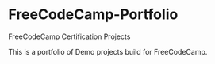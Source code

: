 # FreeCodeCamp-Portfolio
FreeCodeCamp Certification Projects

This is a portfolio of Demo projects build for FreeCodeCamp. 
